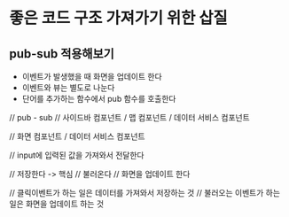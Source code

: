 # 좋은 코드 구조 가져가기 위한 삽질

## pub-sub 적용해보기
- 이벤트가 발생했을 때 화면을 업데이트 한다
- 이벤트와 뷰는 별도로 나눈다
- 단어를 추가하는 함수에서 pub 함수를 호출한다

// pub - sub
// 사이드바 컴포넌트 / 맵 컴포넌트 / 데이터 서비스 컴포넌트

// 화면 컴포넌트 / 데이터 서비스 컴포넌트

// input에 입력된 값을 가져와서 전달한다

// 저장한다 -> 핵심
// 불러온다
// 화면을 업데이트 한다

// 클릭이벤트가 하는 일은 데이터를 가져와서 저장하는 것
// 불러오는 이벤트가 하는 일은 화면을 업데이트 하는 것